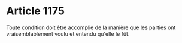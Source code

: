 # Article 1175

Toute condition doit être accomplie de la manière que les parties ont vraisemblablement voulu et entendu qu'elle le fût.